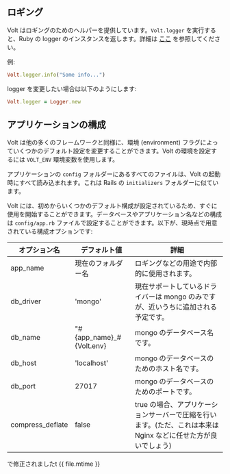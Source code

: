 ## ロギング

Volt はロギングのためのヘルパーを提供しています。```Volt.logger``` を実行すると、Ruby の logger のインスタンスを返します。詳細は [ここ](http://www.ruby-doc.org/stdlib-2.1.3/libdoc/logger/rdoc/Logger.html) を参照してください。

例:

```ruby
Volt.logger.info("Some info...")
```

logger を変更したい場合は以下のようにします:

```ruby
Volt.logger = Logger.new
```

## アプリケーションの構成

Volt は他の多くのフレームワークと同様に、環境 (environment) フラグによっていくつかのデフォルト設定を変更することができます。Volt の環境を設定するには ```VOLT_ENV``` 環境変数を使用します。

アプリケーションの ```config``` フォルダーにあるすべてのファイルは、Volt の起動時にすべて読み込まれます。これは Rails の ```initializers``` フォルダーに似ています。

Volt には、初めからいくつかのデフォルト構成が設定されているため、すぐに使用を開始することができます。データベースやアプリケーション名などの構成は ```config/app.rb``` ファイルで設定することができます。以下が、現時点で用意されている構成オプションです:

| オプション名 | デフォルト値           | 詳細                                                          |
|-----------|---------------------------|---------------------------------------------------------------|
| app_name  | 現在のフォルダー名        | ロギングなどの用途で内部的に使用されます。|
| db_driver | 'mongo'                   | 現在サポートしているドライバーは mongo のみですが、近いうちに追加される予定です。 |
| db_name   | "#{app\_name}\_#{Volt.env}  | mongo のデータベース名です。|
| db_host   | 'localhost'               | mongo のデータベースのためのホスト名です。|
| db_port   | 27017                     | mongo のデータベースのためのポートです。|
| compress_deflate | false              | true の場合、アプリケーションサーバーで圧縮を行います。(ただ、これは本来は Nginx などに任せた方が良いでしょう)|

で修正されましたt {{ file.mtime }}

